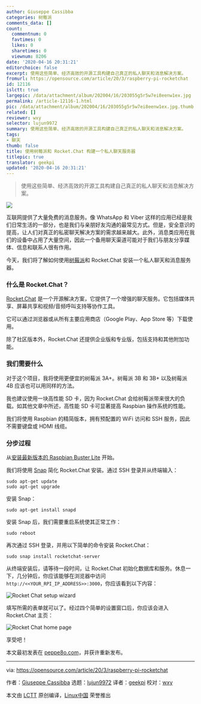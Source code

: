 ```yaml
---
author: Giuseppe Cassibba
categories: 树莓派
comments_data: []
count:
  commentnum: 0
  favtimes: 0
  likes: 0
  sharetimes: 0
  viewnum: 8206
date: '2020-04-16 20:31:21'
editorchoice: false
excerpt: 使用这些简单、经济高效的开源工具构建自己真正的私人聊天和消息解决方案。
fromurl: https://opensource.com/article/20/3/raspberry-pi-rocketchat
id: 12116
islctt: true
largepic: /data/attachment/album/202004/16/203055g5r5w7ei8eenw1ex.jpg
permalink: /article-12116-1.html
pic: /data/attachment/album/202004/16/203055g5r5w7ei8eenw1ex.jpg.thumb.jpg
related: []
reviewer: wxy
selector: lujun9972
summary: 使用这些简单、经济高效的开源工具构建自己真正的私人聊天和消息解决方案。
tags:
- 聊天
thumb: false
title: 使用树莓派和 Rocket.Chat 构建一个私人聊天服务器
titlepic: true
translator: geekpi
updated: '2020-04-16 20:31:21'
---
```



> 
> 使用这些简单、经济高效的开源工具构建自己真正的私人聊天和消息解决方案。
> 
> 
> 


![](/data/attachment/album/202004/16/203055g5r5w7ei8eenw1ex.jpg)


互联网提供了大量免费的消息服务。像 WhatsApp 和 Viber 这样的应用已经是我们日常生活的一部分，也是我们与亲朋好友沟通的最常见方式。但是，安全意识的提高，让人们对真正的私密聊天解决方案的需求越来越大。此外，消息类应用在我们的设备中占用了大量空间，因此一个备用聊天渠道可能对于我们与朋友分享媒体、信息和联系人很有作用。


今天，我们将了解如何使用[树莓派](https://opensource.com/resources/raspberry-pi)和 Rocket.Chat 安装一个私人聊天和消息服务器。


### 什么是 Rocket.Chat？


[Rocket.Chat](https://rocket.chat/) 是一个开源解决方案，它提供了一个增强的聊天服务。它包括媒体共享、屏幕共享和视频/音频呼叫支持等协作工具。


它可以通过浏览器或从所有主要应用商店（Google Play、App Store 等）下载使用。


除了社区版本外，Rocket.Chat 还提供企业版和专业版，包括支持和其他附加功能。


### 我们需要什么


对于这个项目，我将使用更便宜的树莓派 3A+。树莓派 3B 和 3B+ 以及树莓派 4B 应该也可以用同样的方法。


我也建议使用一块高性能 SD 卡，因为 Rocket.Chat 会给树莓派带来很大的负载。如其他文章中所述，高性能 SD 卡可显著提高 Raspbian 操作系统的性能。


我们将使用 Raspbian 的精简版本，拥有预配置的 WiFi 访问和 SSH 服务，因此不需要键盘或 HDMI 线缆。


### 分步过程


从[安装最新版本的 Raspbian Buster Lite](https://peppe8o.com/2019/07/install-raspbian-buster-lite-in-your-raspberry-pi/) 开始。


我们将使用 [Snap](https://snapcraft.io/) 简化 Rocket.Chat 安装。通过 SSH 登录并从终端输入：



```
sudo apt-get update
sudo apt-get upgrade
```

安装 Snap：



```
sudo apt-get install snapd
```

安装 Snap 后，我们需要重启系统使其正常工作：



```
sudo reboot
```

再次通过 SSH 登录，并用以下简单的命令安装 Rocket.Chat：



```
sudo snap install rocketchat-server
```

从终端安装后，请等待一段时间，让 Rocket.Chat 初始化数据库和服务。休息一下，几分钟后，你应该能够在浏览器中访问 `http://<<YOUR_RPI_IP_ADDRESS>>:3000`，你应该看到以下内容：


![Rocket Chat setup wizard](/data/attachment/album/202004/16/203125r4osal0rxaaquraa.jpg "Rocket Chat setup wizard")


填写所需的表单就可以了。经过四个简单的设置窗口后，你应该会进入 Rocket.Chat 主页：


![Rocket Chat home page](/data/attachment/album/202004/16/203126ya3awkttbksw5skx.jpg "Rocket Chat home page")


享受吧！


本文最初发表在 [peppe8o.com](https://peppe8o.com/private-chat-and-messaging-server-with-raspberry-pi-and-rocket-chat/)，并获许重新发布。




---


via: <https://opensource.com/article/20/3/raspberry-pi-rocketchat>


作者：[Giuseppe Cassibba](https://opensource.com/users/peppe8o) 选题：[lujun9972](https://github.com/lujun9972) 译者：[geekpi](https://github.com/geekpi) 校对：[wxy](https://github.com/wxy)


本文由 [LCTT](https://github.com/LCTT/TranslateProject) 原创编译，[Linux中国](https://linux.cn/) 荣誉推出